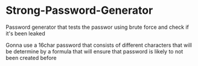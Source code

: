 # Strong-Password-Generator
Password generator that tests the passwor using brute force and check if it's been leaked

Gonna use a 16char password that consists of different characters that will be determine by a formula that will ensure that password is likely to not been created before

